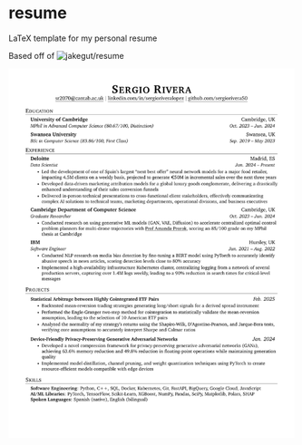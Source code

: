 # resume
LaTeX template for my personal resume 

Based off of ![jakegut/resume](https://github.com/jakegut/resume)

![](resume.png)
